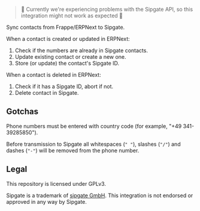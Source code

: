 > 🚧 Currently we're experiencing problems with the Sipgate API, so this integration might not work as expected 🚧 

Sync contacts from Frappe/ERPNext to Sipgate.

When a contact is created or updated in ERPNext:

1. Check if the numbers are already in Sipgate contacts.
2. Update existing contact or create a new one.
3. Store (or update) the contact's Sipgate ID.

When a contact is deleted in ERPNext:

1. Check if it has a Sipgate ID, abort if not.
2. Delete contact in Sipgate.

## Gotchas

Phone numbers must be entered with country code (for example, "+49 341-39285850").

Before transmission to Sipgate all whitespaces (`" "`), slashes (`"/"`) and dashes (`"-"`) will be removed from the phone number.

## Legal

This repository is licensed under GPLv3.

Sipgate is a trademark of [sipgate GmbH](https://www.sipgate.de/). This integration is not endorsed or approved in any way by Sipgate.
